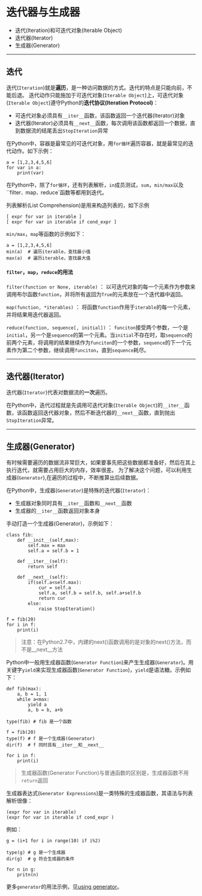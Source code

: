 # 迭代器与生成器

+ 迭代(Iteration)和可迭代对象(Iterable Object)
+ 迭代器(Iterator)
+ 生成器(Generator)

--------------------------------------------------------------------------------
## 迭代

迭代(`Iteration`)就是**遍历**，是一种访问数据的方式。迭代的特点是只能向前，不能后退。
迭代动作只能施加于可迭代对象(`Iterable Object`)上，可迭代对象(`Iterable Object`)遵守Python的**迭代协议(Iteration Protocol)**：

+ 可迭代对象必须具有`__iter__`函数，该函数返回一个迭代器(Iterator)对象
+ 迭代器(Iterator)必须具有`__next__`函数，每次调用该函数都返回一个数据，直到数据流的结尾丢出`StopIteration`异常

在Python中，容器是最常见的可迭代对象，用`for循环`遍历容器，就是最常见的迭代动作。如下示例：

```
a = [1,2,3,4,5,6]
for var in a:
	print(var)
```

在Python中，除了`for循环`，还有列表解析，`in`成员测试，`sum`，`min/max`以及``filter`，`map`，`reduce`函数等都用到迭代。

列表解析(List Comprehension)是用来构造列表的，如下示例

```
[ expr for var in iterable ]
[ expr for var in iterable if cond_expr ]

```

`min/max`，`map`等函数的示例如下：
```
a = [1,2,3,4,5,6]
min(a)  # 遍历iterable，查找最小值
max(a)	# 遍历iterable，查找最大值

```
#### `filter`，`map`，`reduce`的用法

`filter(function or None, iterable)` ： 以可迭代对象的每一个元素作为参数来调用布尔函数`function`，并将所有返回为`True`的元素放在一个迭代器中返回。

`map(function, *iterables)` ： 将函数`function`作用于`iterable`的每一个元素，并将结果用迭代器返回。

`reduce(function, sequence[, initial])` ： `funciton`接受两个参数，一个是`initial`，另一个是`sequence`的第一个元素。当`initial`不存在时，取`sequence`的前两个元素，将调用的结果继续作为`funciton`的一个参数，`sequence`的下一个元素作为第二个参数，继续调用`funciton`，直到`sequence`耗尽。

--------------------------------------------------------------------------------
## 迭代器(Iterator)

迭代器(`Iterator`)代表对数据流的**一次**遍历。

在Python中，迭代过程就是先调用可迭代对象(`Iterable Object`)的`__iter__`函数，该函数返回迭代器对象，然后不断迭代器的`__next__`函数，直到抛出`StopIteration`异常。

--------------------------------------------------------------------------------
## 生成器(Generator)

有时候需要遍历的数据流非常巨大，如果要事先把这些数据都准备好，然后在其上执行迭代，就需要占用巨大的内存，效率很差。
为了解决这个问题，可以利用生成器(`Generator`),在遍历的过程中，不断推算出后续数据。

在Python中，生成器(`Generator`)是特殊的迭代器(`Iterator`)：

+ 生成器对象同时具有`__iter__`函数和`__next__`函数
+ 生成器的`__iter__`函数返回对象本身

手动打造一个生成器(Generator)，示例如下：

```
class fib:
	def __init__(self,max):
		self.max = max
		self.a = self.b = 1

	def __iter__(self):
		return self

	def __next__(self):
		if(self.a<self.max):
			cur = self.a
			self.a, self.b = self.b, self.a+self.b	
			return cur
		else:
			raise StopIteration()
	
f = fib(20)
for i in f:
	print(i)
```

> 注意：在Python2.7中，内建的next()函数调用的是对象的next()方法，而不是__next__方法

Python中一般用生成器函数(`Generator Function`)来产生生成器(`Generator`)。用关键字`yield`来实现生成器函数(`Generator Function`)，`yield`是语法糖。示例如下：
```
def fib(max):
	a, b = 1, 1
	while a<max:
		yield a
		a, b = b, a+b

type(fib) # fib 是一个函数

f = fib(20)
type(f)	# f 是一个生成器(Generator)
dir(f)	# f 同时具有__iter__和__next__

for i in f:
	print(i)

```

>  生成器函数(Generator Function)与普通函数的区别是，生成器函数不用`return`返回


生成器表达式(`Generator Expressions`)是一类特殊的生成器函数，其语法与列表解析很像：
```
(expr for var in iterable)
(expr for var in iterable if cond_expr )
```

例如：
```
g = (i+1 for i in range(10) if i%2)

type(g) # g 是一个生成器
dir(g)  # g 符合生成器的条件

for n in g:
	pritn(n)
```

更多`generator`的用法示例，见[using generator](using_generator.md)。
